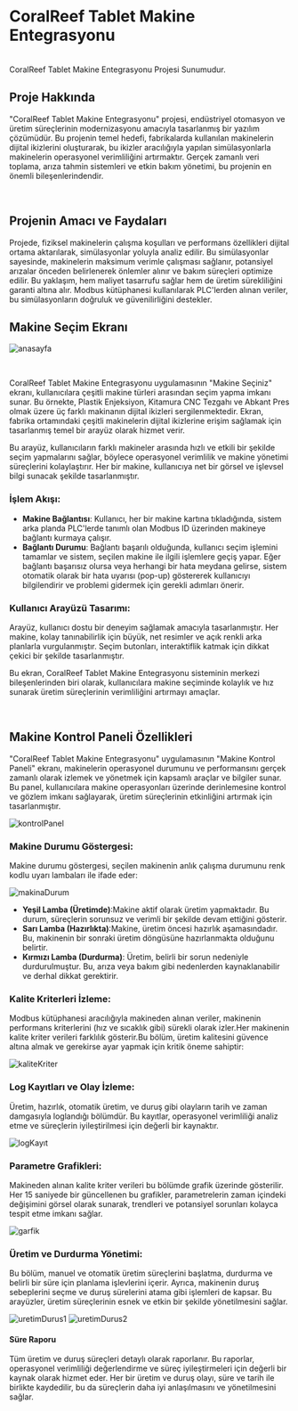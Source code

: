 <h1>CoralReef Tablet Makine Entegrasyonu</h1> 
<br/>
CoralReef Tablet Makine Entegrasyonu Projesi Sunumudur.
<h2>Proje Hakkında</h2>
<p>
  "CoralReef Tablet Makine Entegrasyonu" projesi, endüstriyel otomasyon ve üretim süreçlerinin modernizasyonu amacıyla tasarlanmış bir yazılım çözümüdür. Bu projenin temel hedefi, fabrikalarda kullanılan makinelerin dijital ikizlerini oluşturarak, bu ikizler aracılığıyla yapılan simülasyonlarla makinelerin operasyonel verimliliğini artırmaktır. Gerçek zamanlı veri toplama, arıza tahmin sistemleri ve etkin bakım yönetimi, bu projenin en önemli bileşenlerindendir.
</p>
<br/>

<h2>Projenin Amacı ve Faydaları</h2>
<p>
Projede, fiziksel makinelerin çalışma koşulları ve performans özellikleri dijital ortama aktarılarak, simülasyonlar yoluyla analiz edilir. Bu simülasyonlar sayesinde, makinelerin maksimum verimle çalışması sağlanır, potansiyel arızalar önceden belirlenerek önlemler alınır ve bakım süreçleri optimize edilir. Bu yaklaşım, hem maliyet tasarrufu sağlar hem de üretim sürekliliğini garanti altına alır. Modbus kütüphanesi kullanılarak PLC'lerden alınan veriler, bu simülasyonların doğruluk ve güvenilirliğini destekler.
</p>

<h2>Makine Seçim Ekranı</h2>

![anasayfa](images/makineSecmeEkrani.jpg)

<br>

<p>
CoralReef Tablet Makine Entegrasyonu uygulamasının "Makine Seçiniz" ekranı, kullanıcılara çeşitli makine türleri arasından seçim yapma imkanı sunar. Bu örnekte, Plastik Enjeksiyon, Kitamura CNC Tezgahı ve Abkant Pres olmak üzere üç farklı makinanın dijital ikizleri sergilenmektedir. Ekran, fabrika ortamındaki çeşitli makinelerin dijital ikizlerine erişim sağlamak için tasarlanmış temel bir arayüz olarak hizmet verir.
</p>

<p>
Bu arayüz, kullanıcıların farklı makineler arasında hızlı ve etkili bir şekilde seçim yapmalarını sağlar, böylece operasyonel verimlilik ve makine yönetimi süreçlerini kolaylaştırır. Her bir makine, kullanıcıya net bir görsel ve işlevsel bilgi sunacak şekilde tasarlanmıştır.
</p>

<h3>İşlem Akışı:</h3>

- **Makine Bağlantısı**: Kullanıcı, her bir makine kartına tıkladığında, sistem arka planda PLC'lerde tanımlı olan Modbus ID üzerinden makineye bağlantı kurmaya çalışır.
- **Bağlantı Durumu**: Bağlantı başarılı olduğunda, kullanıcı seçim işlemini tamamlar ve sistem, seçilen makine ile ilgili işlemlere geçiş yapar. Eğer bağlantı başarısız olursa veya herhangi bir hata meydana gelirse, sistem otomatik olarak bir hata uyarısı (pop-up) göstererek kullanıcıyı bilgilendirir ve problemi gidermek için gerekli adımları önerir.


<h3>Kullanıcı Arayüzü Tasarımı:</h3>

<p>Arayüz, kullanıcı dostu bir deneyim sağlamak amacıyla tasarlanmıştır. Her makine, kolay tanınabilirlik için büyük, net resimler ve açık renkli arka planlarla vurgulanmıştır. Seçim butonları, interaktiflik katmak için dikkat çekici bir şekilde tasarlanmıştır.

Bu ekran, CoralReef Tablet Makine Entegrasyonu sisteminin merkezi bileşenlerinden biri olarak, kullanıcılara makine seçiminde kolaylık ve hız sunarak üretim süreçlerinin verimliliğini artırmayı amaçlar.</p>

<br/>

<h2>Makine Kontrol Paneli Özellikleri</h2>

<p>"CoralReef Tablet Makine Entegrasyonu" uygulamasının "Makine Kontrol Paneli" ekranı, makinelerin operasyonel durumunu ve performansını gerçek zamanlı olarak izlemek ve yönetmek için kapsamlı araçlar ve bilgiler sunar. Bu panel, kullanıcılara makine operasyonları üzerinde derinlemesine kontrol ve gözlem imkanı sağlayarak, üretim süreçlerinin etkinliğini artırmak için tasarlanmıştır.</p>

![kontrolPanel](images/kontrolPanel.jpg)

<h3>Makine Durumu Göstergesi:</h3>

<p>Makine durumu göstergesi, seçilen makinenin anlık çalışma durumunu renk kodlu uyarı lambaları ile ifade eder:</p>

![makinaDurum](images/makDurum.jpg)

- **Yeşil Lamba (Üretimde)**:Makine aktif olarak üretim yapmaktadır. Bu durum, süreçlerin sorunsuz ve verimli bir şekilde devam ettiğini gösterir.
- **Sarı Lamba (Hazırlıkta)**:Makine, üretim öncesi hazırlık aşamasındadır. Bu, makinenin bir sonraki üretim döngüsüne hazırlanmakta olduğunu belirtir.
- **Kırmızı Lamba (Durdurma)**: Üretim, belirli bir sorun nedeniyle durdurulmuştur. Bu, arıza veya bakım gibi nedenlerden kaynaklanabilir ve derhal dikkat gerektirir.

<h3>Kalite Kriterleri İzleme:</h3>
<p>Modbus kütüphanesi aracılığıyla makineden alınan veriler, makinenin performans kriterlerini (hız ve sıcaklık gibi) sürekli olarak izler.Her makinenin kalite kriter verileri farklılık gösterir.Bu bölüm, üretim kalitesini güvence altına almak ve gerekirse ayar yapmak için kritik öneme sahiptir:</p>

![kaliteKriter](images/kaliteVerisi.jpg)

<h3>Log Kayıtları ve Olay İzleme:</h3>
<p>
Üretim, hazırlık, otomatik üretim, ve duruş gibi olayların tarih ve zaman damgasıyla loglandığı bölümdür. Bu kayıtlar, operasyonel verimliliği analiz etme ve süreçlerin iyileştirilmesi için değerli bir kaynaktır.
</p>

![logKayıt](images/logKayit.jpg)

<h3>Parametre Grafikleri:</h3>
<p>Makineden alınan kalite kriter verileri bu bölümde grafik üzerinde gösterilir. Her 15 saniyede bir güncellenen bu grafikler, parametrelerin zaman içindeki değişimini görsel olarak sunarak, trendleri ve potansiyel sorunları kolayca tespit etme imkanı sağlar.</p>

![garfik](images/parametreGrafik.jpg)

<h3>Üretim ve Durdurma Yönetimi:</h3>
<p>Bu bölüm, manuel ve otomatik üretim süreçlerini başlatma, durdurma ve belirli bir süre için planlama işlevlerini içerir. Ayrıca, makinenin duruş sebeplerini seçme ve duruş sürelerini atama gibi işlemleri de kapsar. Bu arayüzler, üretim süreçlerinin esnek ve etkin bir şekilde yönetilmesini sağlar.</p>

![uretimDurus1](images/uretimDurus1.jpg)
![uretimDurus2](images/uretimDurus2.jpg)

<h4>Süre Raporu</h4>
<p>Tüm üretim ve duruş süreçleri detaylı olarak raporlanır. Bu raporlar, operasyonel verimliliği değerlendirme ve süreç iyileştirmeleri için değerli bir kaynak olarak hizmet eder. Her bir üretim ve duruş olayı, süre ve tarih ile birlikte kaydedilir, bu da süreçlerin daha iyi anlaşılmasını ve yönetilmesini sağlar.</p>



